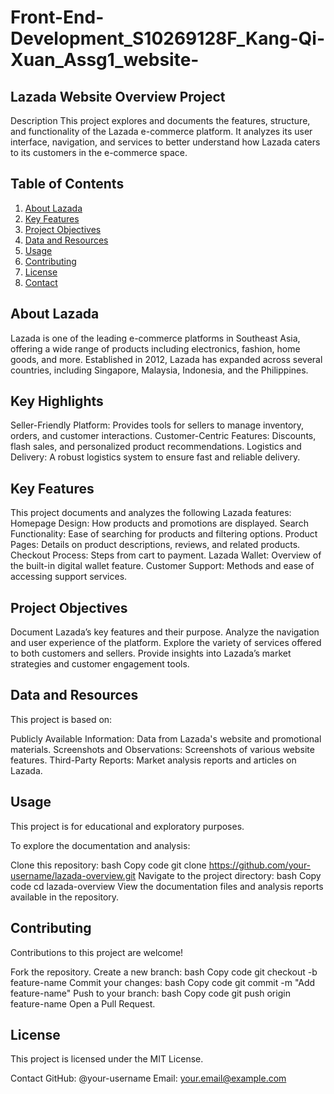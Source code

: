 # Front-End-Development_S10269128F_Kang-Qi-Xuan_Assg1_website-
## Lazada Website Overview Project
Description
This project explores and documents the features, structure, and functionality of the Lazada e-commerce platform. It analyzes its user interface, navigation, and services to better understand how Lazada caters to its customers in the e-commerce space.

## Table of Contents
1. [About Lazada](#about-lazada)
2. [Key Features](#key-features)
3. [Project Objectives](#project-objectives)
4. [Data and Resources](#data-and-resources)
5. [Usage](#usage)
6. [Contributing](#contributing)
7. [License](#license)
8. [Contact](#contact)

## About Lazada
Lazada is one of the leading e-commerce platforms in Southeast Asia, offering a wide range of products including electronics, fashion, home goods, and more. Established in 2012, Lazada has expanded across several countries, including Singapore, Malaysia, Indonesia, and the Philippines.

## Key Highlights
Seller-Friendly Platform: Provides tools for sellers to manage inventory, orders, and customer interactions.
Customer-Centric Features: Discounts, flash sales, and personalized product recommendations.
Logistics and Delivery: A robust logistics system to ensure fast and reliable delivery.

## Key Features
This project documents and analyzes the following Lazada features:
Homepage Design: How products and promotions are displayed.
Search Functionality: Ease of searching for products and filtering options.
Product Pages: Details on product descriptions, reviews, and related products.
Checkout Process: Steps from cart to payment.
Lazada Wallet: Overview of the built-in digital wallet feature.
Customer Support: Methods and ease of accessing support services.

## Project Objectives
Document Lazada’s key features and their purpose.
Analyze the navigation and user experience of the platform.
Explore the variety of services offered to both customers and sellers.
Provide insights into Lazada’s market strategies and customer engagement tools.

## Data and Resources
This project is based on:

Publicly Available Information: Data from Lazada's website and promotional materials.
Screenshots and Observations: Screenshots of various website features.
Third-Party Reports: Market analysis reports and articles on Lazada.
## Usage
This project is for educational and exploratory purposes.

To explore the documentation and analysis:

Clone this repository:
bash
Copy code
git clone https://github.com/your-username/lazada-overview.git
Navigate to the project directory:
bash
Copy code
cd lazada-overview
View the documentation files and analysis reports available in the repository.

## Contributing
Contributions to this project are welcome!

Fork the repository.
Create a new branch:
bash
Copy code
git checkout -b feature-name
Commit your changes:
bash
Copy code
git commit -m "Add feature-name"
Push to your branch:
bash
Copy code
git push origin feature-name
Open a Pull Request.
## License
This project is licensed under the MIT License.

Contact
GitHub: @your-username
Email: your.email@example.com
